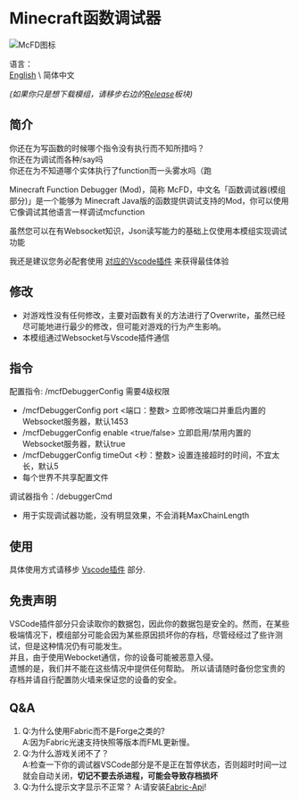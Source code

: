 # Minecraft函数调试器

![McFD图标](https://i.loli.net/2021/02/17/3lkRqAjT5hNGorJ.png)

语言：  
[English](https://github.com/hugeBlack/McfDebugger_Mod/blob/master/README.md) \ 简体中文

*(如果你只是想下载模组，请移步右边的[Release](https://github.com/hugeBlack/McfDebugger_Mod/releases)板块)*

## 简介

你还在为写函数的时候哪个指令没有执行而不知所措吗？  
你还在为调试而各种/say吗  
你还在为不知道哪个实体执行了function而一头雾水吗（跑

Minecraft Function Debugger (Mod)，简称 McFD，中文名「函数调试器(模组部分)」是一个能够为 Minecraft Java版的函数提供调试支持的Mod，你可以使用它像调试其他语言一样调试mcfunction

虽然您可以在有Websocket知识，Json读写能力的基础上仅使用本模组实现调试功能

我还是建议您务必配套使用 [对应的Vscode插件](https://github.com/hugeBlack/McfDebugger_Extension) 来获得最佳体验

## 修改

* 对游戏性没有任何修改，主要对函数有关的方法进行了Overwrite，虽然已经尽可能地进行最少的修改，但可能对游戏的行为产生影响。
* 本模组通过Websocket与Vscode插件通信

## 指令

配置指令: /mcfDebuggerConfig 需要4级权限

* /mcfDebuggerConfig port <端口：整数> 立即修改端口并重启内置的Websocket服务器，默认1453
* /mcfDebuggerConfig enable <true/false> 立即启用/禁用内置的Websocket服务器，默认true
* /mcfDebuggerConfig timeOut <秒：整数> 设置连接超时的时间，不宜太长，默认5
* 每个世界不共享配置文件

调试器指令：/debuggerCmd

* 用于实现调试器功能，没有明显效果，不会消耗MaxChainLength

## 使用

具体使用方式请移步 [Vscode插件](https://github.com/hugeBlack/McfDebugger_Extension) 部分.

## 免责声明

VSCode插件部分只会读取你的数据包，因此你的数据包是安全的。然而，在某些极端情况下，模组部分可能会因为某些原因损坏你的存档，尽管经经过了些许测试，但是这种情况仍有可能发生。  
并且，由于使用Webocket通信，你的设备可能被恶意入侵。  
遗憾的是，我们并不能在这些情况中提供任何帮助。
所以请请随时备份您宝贵的存档并请自行配置防火墙来保证您的设备的安全。

## Q&A

1. Q:为什么使用Fabric而不是Forge之类的?  
   A:因为Fabric光速支持快照等版本而FML更新慢。
2. Q:为什么游戏关闭不了？  
   A:检查一下你的调试器VSCode部分是不是正在暂停状态，否则超时时间一过就会自动关闭，**切记不要去杀进程，可能会导致存档损坏**
3. Q:为什么提示文字显示不正常？
   A:请安装[Fabric-Api](https://www.curseforge.com/minecraft/mc-mods/fabric-api)!
